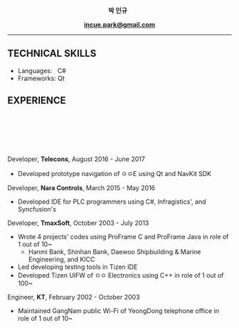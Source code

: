 **<p align="center">박 인규** &nbsp; </p>
**<p align="center">incue.park@gmail.com</p>**
***

## TECHNICAL SKILLS
* Languages: &nbsp; C#
* Frameworks: Qt

## EXPERIENCE
<p> &nbsp; </p>
<p> &nbsp; </p>
<p> &nbsp; </p>

Developer, **Telecons**, August 2016 - June 2017
* Developed prototype navigation of ㅇㅇE using Qt and NavKit SDK 

Developer, **Nara Controls**, March 2015 - May 2016
* Developed IDE for PLC programmers using C#, Infragistics', and Syncfusion's 

Developer, **TmaxSoft**, October 2003 - July 2013
* Wrote 4 projects' codes using ProFrame C and ProFrame Java in role of 1 out of 10~
  * Hanmi Bank, Shinhan Bank, Daewoo Shipbuilding & Marine Engineering, and KICC 
* Led developing testing tools in Tizen IDE
* Developed Tizen UIFW of ㅇㅇ Electronics using C++ in role of 1 out of 100~

Engineer, **KT**, February 2002 - October 2003
* Maintained GangNam public Wi-Fi of YeongDong telephone office in role of 1 out of 10~

<p> &nbsp; </p>
<p> &nbsp; </p>
